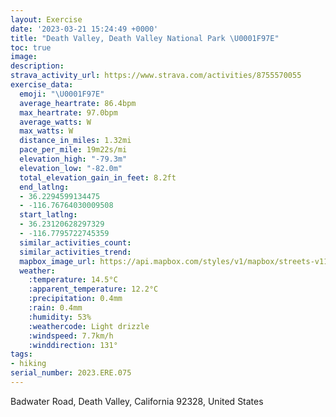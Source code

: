 ```yaml
---
layout: Exercise
date: '2023-03-21 15:24:49 +0000'
title: "Death Valley, Death Valley National Park \U0001F97E"
toc: true
image:
description:
strava_activity_url: https://www.strava.com/activities/8755570055
exercise_data:
  emoji: "\U0001F97E"
  average_heartrate: 86.4bpm
  max_heartrate: 97.0bpm
  average_watts: W
  max_watts: W
  distance_in_miles: 1.32mi
  pace_per_mile: 19m22s/mi
  elevation_high: "-79.3m"
  elevation_low: "-82.0m"
  total_elevation_gain_in_feet: 8.2ft
  end_latlng:
  - 36.2294599134475
  - -116.76764030009508
  start_latlng:
  - 36.23120628297329
  - -116.7795722745359
  similar_activities_count:
  similar_activities_trend:
  mapbox_image_url: https://api.mapbox.com/styles/v1/mapbox/streets-v11/static/path-5+787af2-1.0(wjc%7CEz~wgUFbANdBAJPh%40f%40fA%40DA%3FDBLLFT%5Cl%40Pb%40%3FBBEG%3FMOu%40oAq%40gBY_ACeAUsECmBQiFG_KHeFXeHJoABa%40Fe%40BG%40%40FgBf%40%7DEFkAFmCVyCj%40%7DD),pin-s-s+e5b22e(-116.78206,36.231),pin-s-f+89ae00(-116.76995000000004,36.23025000000001)/auto/800x800?access_token=pk.eyJ1Ijoiam9zaGJlY2ttYW4iLCJhIjoiY205eWR2aDd1MWZ6djJrbXc4a3M0bWZleiJ9.XiG9OWkNcZk2QzjJbxLB4A
  weather:
    :temperature: 14.5°C
    :apparent_temperature: 12.2°C
    :precipitation: 0.4mm
    :rain: 0.4mm
    :humidity: 53%
    :weathercode: Light drizzle
    :windspeed: 7.7km/h
    :winddirection: 131°
tags:
- hiking
serial_number: 2023.ERE.075
---
```

Badwater Road, Death Valley, California 92328, United States
